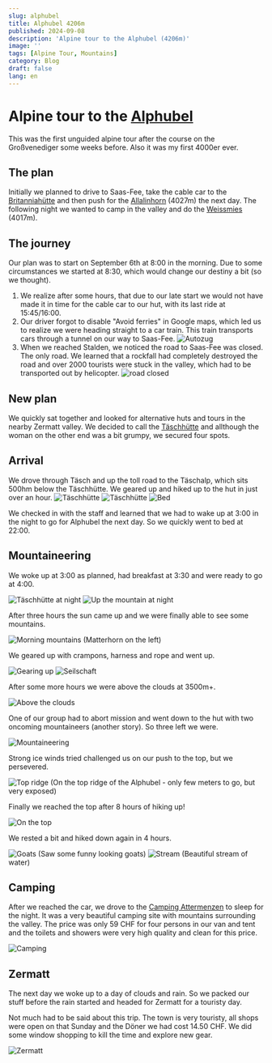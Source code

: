 ```yaml
---
slug: alphubel
title: Alphubel 4206m
published: 2024-09-08
description: 'Alpine tour to the Alphubel (4206m)'
image: ''
tags: [Alpine Tour, Mountains]
category: Blog
draft: false
lang: en
---
```


# Alpine tour to the [Alphubel](https://www.sac-cas.ch/de/huetten-und-touren/sac-tourenportal/alphubel-7757/hochtouren/von-der-taeschhuette-sac-ueber-den-suedost-grat-eisnase-647/)

This was the first unguided alpine tour after the course on the Großvenediger some weeks before.
Also it was my first 4000er ever.

## The plan

Initially we planned to drive to Saas-Fee, take the cable car to the [Britanniahütte](https://britannia.ch/) and then push for the [Allalinhorn](https://www.sac-cas.ch/de/huetten-und-touren/sac-tourenportal/allalinhorn-7755/hochtouren/von-der-britanniahuette-vollstaendiger-ene-grat-hohlaubgrat-1195/) (4027m) the next day. The following night we wanted to camp in the valley and do the [Weissmies](https://www.sac-cas.ch/de/huetten-und-touren/sac-tourenportal/weissmies-2192/hochtouren/) (4017m).

## The journey

Our plan was to start on September 6th at 8:00 in the morning. Due to some circumstances we started at 8:30, which would change our destiny a bit (so we thought).

1. We realize after some hours, that due to our late start we would not have made it in time for the cable car to our hut, with its last ride at 15:45/16:00.
2. Our driver forgot to disable "Avoid ferries" in Google maps, which led us to realize we were heading straight to a car train. This train transports cars through a tunnel on our way to Saas-Fee. ![Autozug](src/assets/images/alphubel/autozug.jpg)
3. When we reached Stalden, we noticed the road to Saas-Fee was closed. The only road. We learned that a rockfall had completely destroyed the road and over 2000 tourists were stuck in the valley, which had to be transported out by helicopter. ![road closed](src/assets/images/alphubel/road_closed.jpg)

## New plan

We quickly sat together and looked for alternative huts and tours in the nearby Zermatt valley.
We decided to call the [Täschhütte](https://www.taeschhuette.ch/huette) and allthough the woman on the other end was a bit grumpy, we secured four spots.

## Arrival

We drove through Täsch and up the toll road to the Täschalp, which sits 500hm below the Täschhütte.
We geared up and hiked up to the hut in just over an hour.
![Täschhütte](src/assets/images/alphubel/taeschhuette.jpg)
![Täschhütte](src/assets/images/alphubel/taeschhuette_ingo.jpg)
![Bed](src/assets/images/alphubel/taeschhuette_bed.jpg)

We checked in with the staff and learned that we had to wake up at 3:00 in the night to go for Alphubel the next day. So we quickly went to bed at 22:00.

## Mountaineering

We woke up at 3:00 as planned, had breakfast at 3:30 and were ready to go at 4:00.

![Täschhütte at night](src/assets/images/alphubel/taeschhuette_night.jpg)
![Up the mountain at night](src/assets/images/alphubel/night.jpg)

After three hours the sun came up and we were finally able to see some mountains.

![Morning mountains](src/assets/images/alphubel/morning.jpg) (Matterhorn on the left)

We geared up with crampons, harness and rope and went up.

![Gearing up](src/assets/images/alphubel/gearing_up.jpg)
![Seilschaft](src/assets/images/alphubel/seilschaft.jpg)

After some more hours we were above the clouds at 3500m+.

![Above the clouds](src/assets/images/alphubel/above_clouds.jpg)

One of our group had to abort mission and went down to the hut with two oncoming mountaineers (another story).
So three left we were.

![Mountaineering](src/assets/images/alphubel/up1.jpg)

Strong ice winds tried challenged us on our push to the top, but we persevered.

![Top ridge](src/assets/images/alphubel/top_ridge.jpg)
(On the top ridge of the Alphubel - only few meters to go, but very exposed)

Finally we reached the top after 8 hours of hiking up!

![On the top](src/assets/images/alphubel/top.jpg)

We rested a bit and hiked down again in 4 hours.

![Goats](src/assets/images/alphubel/goats.jpg)
(Saw some funny looking goats)
![Stream](src/assets/images/alphubel/stream.jpg)
(Beautiful stream of water)

## Camping

After we reached the car, we drove to the [Camping Attermenzen](https://www.campingranda.ch/deu/) to sleep for the night.
It was a very beautiful camping site with mountains surrounding the valley. The price was only 59 CHF for four persons in our van and tent and the toilets and showers were very high quality and clean for this price.

![Camping](src/assets/images/alphubel/camping.jpg)

## Zermatt

The next day we woke up to a day of clouds and rain. So we packed our stuff before the rain started and headed for Zermatt for a touristy day.

Not much had to be said about this trip. The town is very touristy, all shops were open on that Sunday and the Döner we had cost 14.50 CHF. We did some window shopping to kill the time and explore new gear.

![Zermatt](src/assets/images/alphubel/zermatt.jpg)
